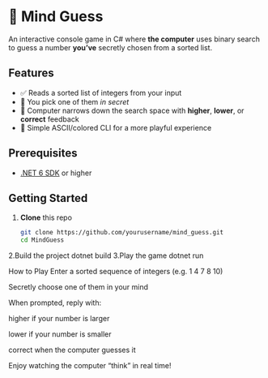 # 🧠 Mind Guess

An interactive console game in C# where **the computer** uses binary search to guess a number **you’ve** secretly chosen from a sorted list.

## Features

- ✅ Reads a sorted list of integers from your input  
- 🤫 You pick one of them _in secret_  
- 🤖 Computer narrows down the search space with **higher**, **lower**, or **correct** feedback  
- 🎨 Simple ASCII/colored CLI for a more playful experience  

## Prerequisites

- [.NET 6 SDK](https://dotnet.microsoft.com/download) or higher

## Getting Started

1. **Clone** this repo  
   ```bash
   git clone https://github.com/yourusername/mind_guess.git
   cd MindGuess
2.Build the project
  dotnet build
3.Play the game
  dotnet run
  
How to Play
Enter a sorted sequence of integers (e.g. 1 4 7 8 10)

Secretly choose one of them in your mind

When prompted, reply with:

higher if your number is larger

lower if your number is smaller

correct when the computer guesses it

Enjoy watching the computer “think” in real time!
